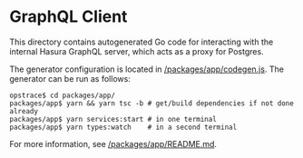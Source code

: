 # GraphQL Client

This directory contains autogenerated Go code for interacting with the internal Hasura GraphQL server, which acts as a proxy for Postgres.

The generator configuration is located in [/packages/app/codegen.js](../../../packages/app/codegen.js). The generator can be run as follows:
```
opstrace$ cd packages/app/
packages/app$ yarn && yarn tsc -b # get/build dependencies if not done already
packages/app$ yarn services:start # in one terminal
packages/app$ yarn types:watch    # in a second terminal
```

For more information, see [/packages/app/README.md](../../../packages/app/README.md).
